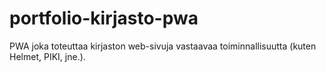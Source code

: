 # portfolio-kirjasto-pwa
PWA joka toteuttaa kirjaston web-sivuja vastaavaa toiminnallisuutta (kuten Helmet, PIKI, jne.).
